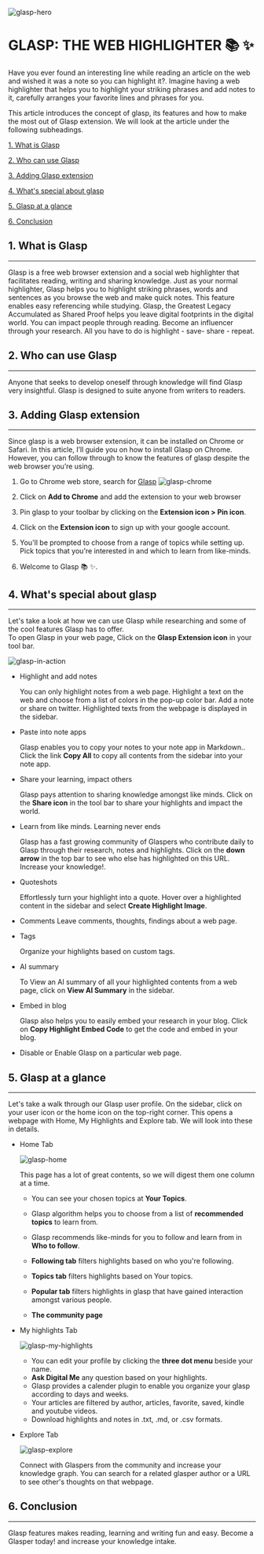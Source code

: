 ![glasp-hero](images/glaspHero.webp)
# GLASP: THE WEB HIGHLIGHTER 📚 ✨

Have you ever found an interesting line while reading an article on the web and wished it was a note so you can highlight it?. Imagine having a web highlighter that helps you to highlight your striking phrases and add notes to it, carefully arranges your favorite lines and phrases for you. 

This article introduces the concept of glasp, its features and how to make the most out of Glasp extension. We will look at the article under the following subheadings. 

  [1. What is Glasp](#1-what-is-glasp)

  [2. Who can use Glasp](#2-who-can-use-glasp)

  [3. Adding Glasp extension](#3-adding-glasp-extension)

  [4. What's special about glasp](#4-whats-special-about-glasp)

  [5. Glasp at a glance](#5-glasp-at-a-glance)

  [6. Conclusion](#6-conclusion)

## 1. What is Glasp
---
Glasp is a free web browser extension and a social web highlighter that facilitates reading, writing and sharing knowledge. Just as your normal highlighter, Glasp helps you to highlight striking phrases, words and sentences as you browse the web and make quick notes. This feature enables easy referencing while studying. Glasp, the Greatest Legacy Accumulated as Shared Proof  helps you leave digital footprints in the digital world. You can impact people through reading. 
Become an influencer through your research. 
All you have to do is highlight - save- share - repeat.

## 2. Who can use Glasp
---
 Anyone that seeks to develop oneself through knowledge will find Glasp very insightful. Glasp is designed to suite anyone from writers to readers.

## 3. Adding Glasp extension
---
Since glasp is a web browser extension, it can be installed on Chrome or Safari. In this article, I’ll guide you on how  to install Glasp on Chrome. However, you can follow through to know the features of glasp despite the web browser you’re using. 

  1. Go to Chrome web store, search for [Glasp](https://chrome.google.com/webstore/detail/glasp-social-web-highligh/blillmbchncajnhkjfdnincfndboieik)
    ![glasp-chrome](images/glaspChrome.png)

  2. Click on **Add to Chrome** and add the extension to your web browser
   
  3. Pin glasp to your toolbar by clicking on the **Extension icon > Pin icon**. 
   
  4. Click on the **Extension icon** to sign up with your google account.
   
  5. You'll be prompted to choose from a range of topics while setting up. Pick topics that you're interested in and which to learn from like-minds.
   
  6. Welcome to Glasp 📚 ✨.

## 4. What's special about glasp
---
Let's take a look at how we can use Glasp while researching and some of the cool features Glasp has to offer.  
To open Glasp in your web page, Click on the **Glasp Extension icon** in your tool bar. 

![glasp-in-action](images/glaspInAction.png)

- Highlight and add notes 

  You can only highlight notes from a web page. Highlight a text on the web and choose from a list of colors in the pop-up color bar. Add a note or share on twitter.  Highlighted texts from the webpage is displayed in the sidebar. 

- Paste into note apps

  Glasp enables you to copy your notes to your note app in Markdown.. Click the link **Copy All** to copy all contents from the sidebar into your note app.

- Share your learning, impact others
  
  Glasp pays attention to sharing knowledge amongst like minds. Click on the **Share icon** in the tool bar to share your highlights and impact the world. 

- Learn from like minds. Learning never ends
  
  Glasp has a fast growing community of Glaspers who contribute daily to Glasp through their research, notes and highlights. Click on the **down arrow** in the top bar to see who else has highlighted on this URL. Increase your knowledge!. 

- Quoteshots

  Effortlessly turn your highlight into a quote. Hover over a highlighted content in the sidebar and select **Create Highlight Image**. 

- Comments
  Leave comments, thoughts, findings about a web page. 
  
- Tags
  
  Organize your highlights based on custom tags.

- AI summary

  To View an AI summary of all your highlighted contents from a web page, click on **View AI Summary** in the sidebar. 

- Embed in blog

  Glasp also helps you to easily embed your research in your blog. Click on **Copy Highlight Embed Code** to get the code and embed in your blog. 

- Disable or Enable Glasp on a particular web page. 
  
## 5. Glasp at a glance
---
  Let's take a walk through our Glasp user profile. On the sidebar, click on your user icon or the home icon on the top-right corner. This opens a webpage with Home, My Highlights and Explore tab. We will look into these in details. 

- Home Tab 

  ![glasp-home](images/glaspHome.png)

  This page has a lot of great contents, so we will digest them one column at a time. 

    - You can see your chosen topics at **Your Topics**.

    - Glasp algorithm helps you to choose from a list of **recommended topics** to learn from.
  
    - Glasp recommends like-minds for you to follow and learn from in **Who to follow**.
  
    - **Following tab** filters highlights based on who you're following.
  
    - **Topics tab** filters highlights based on Your topics.

    - **Popular tab** filters highlights in glasp that have gained interaction amongst various people. 

    - **The community page**
  
- My highlights Tab
  
  ![glasp-my-highlights](images/glaspMyHighlightpage.png)

    - You can edit your profile by clicking the **three dot menu** beside your name. 
    - **Ask Digital Me** any question based on your highlights. 
    - Glasp provides a calender plugin to enable you organize your glasp according to days and weeks. 
    - Your articles are filtered by author, articles, favorite, saved, kindle and youtube videos.
    - Download highlights and notes in .txt, .md, or .csv formats.

    

- Explore Tab
  
  ![glasp-explore](images/glaspExplore.png)

  Connect with Glaspers from the community and increase your knowledge graph. You can search for a related glasper author or a URL to see other's thoughts on that webpage. 
  
## 6. Conclusion
---
Glasp features makes reading, learning and writing fun and easy. Become a Glasper today! and increase your knowledge intake. 